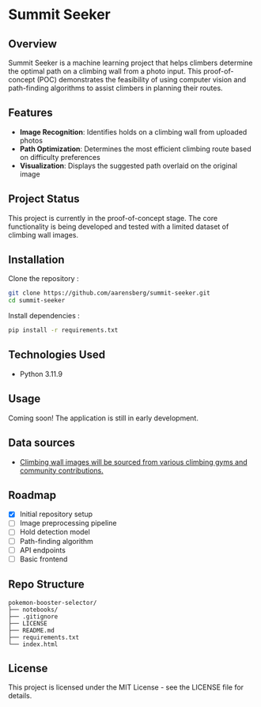 # Summit Seeker

## Overview
Summit Seeker is a machine learning project that helps climbers determine the optimal path on a climbing wall from a photo input. This proof-of-concept (POC) demonstrates the feasibility of using computer vision and path-finding algorithms to assist climbers in planning their routes.

## Features
- **Image Recognition**: Identifies holds on a climbing wall from uploaded photos
- **Path Optimization**: Determines the most efficient climbing route based on difficulty preferences
- **Visualization**: Displays the suggested path overlaid on the original image

## Project Status
This project is currently in the proof-of-concept stage. The core functionality is being developed and tested with a limited dataset of climbing wall images.

## Installation
Clone the repository :
```bash
git clone https://github.com/aarensberg/summit-seeker.git
cd summit-seeker
```

Install dependencies :
```bash
pip install -r requirements.txt
```

## Technologies Used

- Python 3.11.9

## Usage
Coming soon! The application is still in early development.

## Data sources

- [Climbing wall images will be sourced from various climbing gyms and community contributions.](https://universe.roboflow.com/foad-ad5491-gmail-com/climbing-dataset-ekl0f/dataset/1)

## Roadmap
- [x] Initial repository setup
- [ ] Image preprocessing pipeline
- [ ] Hold detection model
- [ ] Path-finding algorithm
- [ ] API endpoints
- [ ] Basic frontend

## Repo Structure
```plaintext
pokemon-booster-selector/
├── notebooks/
├── .gitignore
├── LICENSE
├── README.md
├── requirements.txt
└── index.html
```

## License
This project is licensed under the MIT License - see the LICENSE file for details.